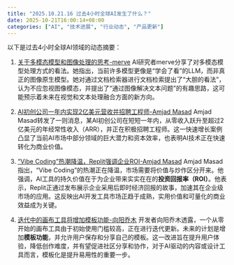 ```yaml
---
title: "2025.10.21.16 过去4小时全球AI发生了什么？"
date: 2025-10-21T16:00:14+08:00
categories: ["AI", "技术进展", "行业动态", "产品更新"]
---
```

以下是过去4小时全球AI领域的动态摘要：

1.  [关于多模态模型和图像处理的思考-merve](https://x.com/mervenoyann/status/1980535492794802265)
    AI研究者merve分享了对多模态模型处理方式的看法。她指出，当前许多模型更像是“学会了看”的LLM，而非真正的图像原生模型。她对通过文档检索器进行文档检索提出了“大胆的看法”，认为不应忽视图像模态，并提出了“通过图像解决文本问题”的有趣思路，这可能预示着未来在视觉和文本处理融合方面的新方向。

2.  [AI初创公司一年内实现2亿美元营收并招聘工程师-Amjad Masad](https://x.com/amasad/status/1980529981093773514)
    Amjad Masad转发了一则消息，某AI初创公司在短短一年内，从零收入跃升至超过2亿美元的年经常性收入（ARR），并正在积极招聘工程师。这一快速增长案例凸显了当前AI市场中部分领域的巨大潜力和资本效率，也表明AI技术正在快速转化为商业价值。

3.  [“Vibe Coding”热潮降温，Replit强调企业ROI-Amjad Masad](https://x.com/amasad/status/1980509365288464728)
    Amjad Masad指出，“Vibe Coding”的热潮正在降温，市场需要将价值与炒作区分开来。他强调，AI工具的持久价值在于为企业带来实实在在的**投资回报率（ROI）**。他表示，Replit正通过发布展示企业采用后即时经济回报的故事，加速其在企业级市场的应用。这反映出AI开发工具市场正趋于成熟，实用价值和可量化的商业效益成为关键。

4.  [迭代中的画布工具将增加模板功能-向阳乔木](https://x.com/vista8/status/1980512675546427687)
    开发者向阳乔木透露，一个从零开始的画布工具由于初始使用门槛较高，正在进行迭代更新。未来的计划是增加**模板功能**，并允许用户保存和分享自己的模板。这一改进旨在提升用户体验，降低创作难度，并有望促进社区分享和协作，对于AI驱动的内容或设计工具而言，模板化是提升易用性的重要一步。